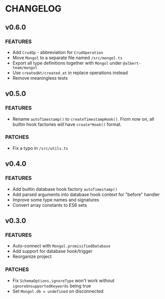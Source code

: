 # CHANGELOG

## v0.6.0

### FEATURES

- Add `CrudOp` - abbreviation for `CrudOperation`
- Move `Mongol` to a separate file named `/src/mongol.ts`
- Export all type definitions together with `Mongol` under `@albert-team/mongol`
- Use `createdAt/created_at` in replace operations instead
- Remove meaningless tests

## v0.5.0

### FEATURES

- Rename `autoTimestamp()` to `createTimestampHook()`. From now on, all builtin hook factories will have `create*Hook()` format.

### PATCHES

- Fix a typo in `/src/utils.ts`

## v0.4.0

### FEATURES

- Add builtin database hook factory `autoTimestamp()`
- Add parsed arguments into database hook context for "before" handler
- Improve some type names and signatures
- Convert array constants to ES6 sets

## v0.3.0

### FEATURES

- Auto-connect with `Mongol.promisifiedDatabase`
- Add support for database hook/trigger
- Reorganize project

### PATCHES

- Fix `SchemaOptions.ignoreType` won't work without `ignoreUnsupportedKeywords` being true
- Set `Mongol.db = undefined` on disconnected
